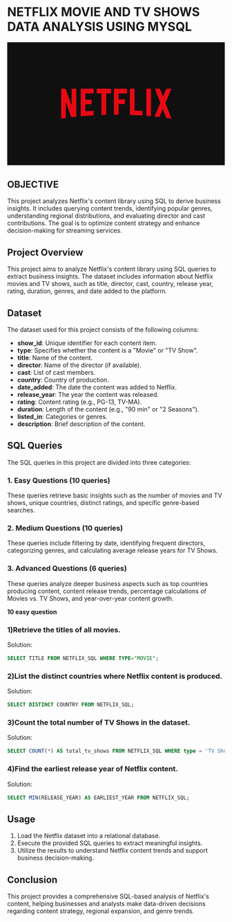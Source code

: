 # NETFLIX MOVIE AND TV SHOWS DATA ANALYSIS USING MYSQL
![NETFLIX LOGO](https://github.com/heisenberg904-star/netflix_sql/blob/main/NETFLIX_LOGO.jpg)

## OBJECTIVE
This project analyzes Netflix's content library using SQL to derive business insights. It includes querying content trends, identifying popular genres, understanding regional distributions, and evaluating director and cast contributions. The goal is to optimize content strategy and enhance decision-making for streaming services.


## Project Overview
This project aims to analyze Netflix's content library using SQL queries to extract business insights. The dataset includes information about Netflix movies and TV shows, such as title, director, cast, country, release year, rating, duration, genres, and date added to the platform.


## Dataset
The dataset used for this project consists of the following columns:
- **show_id**: Unique identifier for each content item.
- **type**: Specifies whether the content is a "Movie" or "TV Show".
- **title**: Name of the content.
- **director**: Name of the director (if available).
- **cast**: List of cast members.
- **country**: Country of production.
- **date_added**: The date the content was added to Netflix.
- **release_year**: The year the content was released.
- **rating**: Content rating (e.g., PG-13, TV-MA).
- **duration**: Length of the content (e.g., "90 min" or "2 Seasons").
- **listed_in**: Categories or genres.
- **description**: Brief description of the content.

## SQL Queries
The SQL queries in this project are divided into three categories:

### 1. Easy Questions (10 queries)
These queries retrieve basic insights such as the number of movies and TV shows, unique countries, distinct ratings, and specific genre-based searches.

### 2. Medium Questions (10 queries)
These queries include filtering by date, identifying frequent directors, categorizing genres, and calculating average release years for TV Shows.

### 3. Advanced Questions (6 queries)
These queries analyze deeper business aspects such as top countries producing content, content release trends, percentage calculations of Movies vs. TV Shows, and year-over-year content growth.

**10 easy question**

### 1)Retrieve the titles of all movies.
Solution:

```sql
SELECT TITLE FROM NETFLIX_SQL WHERE TYPE="MOVIE";
```
### 2)List the distinct countries where Netflix content is produced.

Solution:

```sql
SELECT DISTINCT COUNTRY FROM NETFLIX_SQL;
```

### 3)Count the total number of TV Shows in the dataset.

Solution:
```sql
SELECT COUNT(*) AS total_tv_shows FROM NETFLIX_SQL WHERE type = 'TV Show';
```
### 4)Find the earliest release year of Netflix content.

Solution:

```sql
SELECT MIN(RELEASE_YEAR) AS EARLIEST_YEAR FROM NETFLIX_SQL;
```






## Usage
1. Load the Netflix dataset into a relational database.
2. Execute the provided SQL queries to extract meaningful insights.
3. Utilize the results to understand Netflix content trends and support business decision-making.

## Conclusion
This project provides a comprehensive SQL-based analysis of Netflix's content, helping businesses and analysts make data-driven decisions regarding content strategy, regional expansion, and genre trends.

